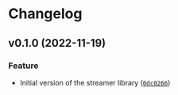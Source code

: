# Changelog

<!--next-version-placeholder-->

## v0.1.0 (2022-11-19)
### Feature
* Initial version of the streamer library ([`0dc0266`](https://github.com/Kitware/trame-mesh-streamer/commit/0dc02665a68e0974522f861c6a08d16b5ca35528))
